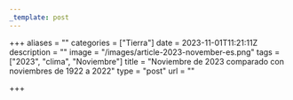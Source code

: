 ```yaml
---
_template: post
---
```





+++
aliases = ""
categories = ["Tierra"]
date = 2023-11-01T11:21:11Z
description = ""
image = "/images/article-2023-november-es.png"
tags = ["2023", "clima", "Noviembre"]
title = "Noviembre de 2023 comparado con noviembres de 1922 a 2022"
type = "post"
url = ""

+++
